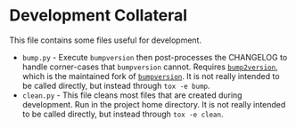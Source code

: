 # Development Collateral

This file contains some files useful for development.

- `bump.py` - Execute `bumpversion` then post-processes the CHANGELOG to handle corner-cases
  that `bumpversion` cannot. Requires [`bump2version`](https://github.com/c4urself/bump2version),
  which is the maintained fork of [`bumpversion`](https://github.com/peritus/bumpversion).
  It is not really intended to be called directly, but instead through `tox -e bump`.
- `clean.py` - This file cleans most files that are created during development.
  Run in the project home directory.
  It is not really intended to be called directly, but instead through `tox -e clean`.
